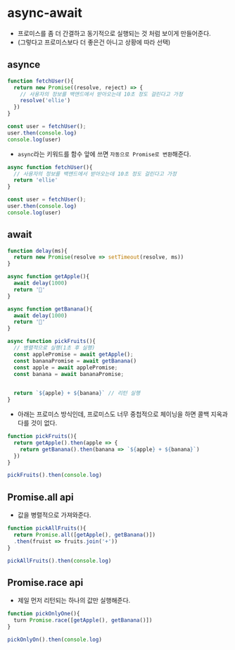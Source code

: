 # async-await

* 프로미스를 좀 더 간결하고 동기적으로 실행되는 것 처럼 보이게 만들어준다.
* (그렇다고 프로미스보다 더 좋은건 아니고 상황에 따라 선택)

## asynce

```js
function fetchUser(){
  return new Promise((resolve, reject) => {
    // 사용자의 정보를 백앤드에서 받아오는데 10초 정도 걸린다고 가정
    resolve('ellie')
  })
}

const user = fetchUser(); 
user.then(console.log)
console.log(user)
```

* `async`라는 키워드를 함수 앞에 쓰면 `자동으로 Promise로 변환`해준다.

```js
async function fetchUser(){
  // 사용자의 정보를 백앤드에서 받아오는데 10초 정도 걸린다고 가정
  return 'ellie'
}

const user = fetchUser(); 
user.then(console.log)
console.log(user)
```

## await

```js
function delay(ms){
  return new Promise(resolve => setTimeout(resolve, ms))
}

async function getApple(){
  await delay(1000)
  return '🍎'
}

async function getBanana(){
  await delay(1000)
  return '🍌'
}

async function pickFruits(){
  // 병렬적으로 실행(1초 후 실행)
  const applePromise = await getApple(); 
  const bananaPromise = await getBanana() 
  const apple = await applePromise;
  const banana = await bananaPromise;

  
  return `${apple} + ${banana}` // 리턴 실행
}
```

* 아래는 프로미스 방식인데, 프로미스도 너무 중첩적으로 체이닝을 하면 콜백 지옥과 다를 것이 없다.

```js
function pickFruits(){
  return getApple().then(apple => {
    return getBanana().then(banana => `${apple} + ${banana}`)
  })
}

pickFruits().then(console.log)
```

## Promise.all api

* 값을 병렬적으로 가져와준다.

```js
function pickAllFruits(){
  return Promise.all([getApple(), getBanana()])
  .then(fruist => fruits.join('+'))
}

pickAllFruits().then(console.log)
```

## Promise.race api

* 제일 먼저 리턴되는 하나의 값만 실행해준다.

```js
function pickOnlyOne(){
  turn Promise.race([getApple(), getBanana()])
}

pickOnlyOn().then(console.log)
```
